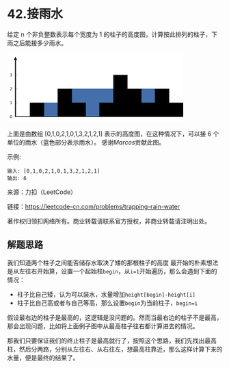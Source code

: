 # 42.接雨水

给定 n 个非负整数表示每个宽度为 1 的柱子的高度图，计算按此排列的柱子，下雨之后能接多少雨水。

![](rainwatertrap.png)

上面是由数组 [0,1,0,2,1,0,1,3,2,1,2,1] 表示的高度图，在这种情况下，可以接 6 个单位的雨水（蓝色部分表示雨水）。 感谢*Marcos*贡献此图。

示例:

```
输入: [0,1,0,2,1,0,1,3,2,1,2,1]
输出: 6
```

来源：力扣（LeetCode）

链接：https://leetcode-cn.com/problems/trapping-rain-water

著作权归领扣网络所有。商业转载请联系官方授权，非商业转载请注明出处。

## 解题思路

我们知道两个柱子之间能否储存水取决了矮的那根柱子的高度
最开始的朴素想法是从左往右开始算，设置一个起始柱`begin`，从`i=1`开始遍历，那么会遇到下面的情况：

* 柱子比自己矮，认为可以装水，水量增加`height[begin]-height[i]`
* 柱子比自己高或者与自己等高，那么设置`begin`为当前柱子，`begin=i`

假设最右边的柱子是最高的，这逻辑是没问题的。然而当最右边的柱子不是最高，那会出现问题，比如将上面例子图中从最高柱子往右都计算进去的情况。

那我们只要保证我们的终止柱子是最高就行了，按照这个思路，我们先找出最高柱，然后分两路，分别从左往右、从右往左，想最高柱靠近，那么这样计算下来的水量，便是最终的结果了。
